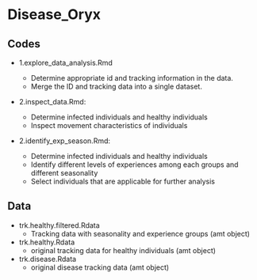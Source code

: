 # Disease_Oryx

## Codes 
- 1.explore_data_analysis.Rmd
  - Determine appropriate id and tracking information in the data.  
  - Merge the ID and tracking data into a single dataset. 

- 2.inspect_data.Rmd:
  - Determine infected individuals and healthy individuals  
  - Inspect movement characteristics of individuals 

- 2.identify_exp_season.Rmd: 
  - Determine infected individuals and healthy individuals    
  - Identify different levels of experiences among each groups and different seasonality
  - Select individuals that are applicable for further analysis
  
## Data
- trk.healthy.filtered.Rdata
  - Tracking data with seasonality and experience groups (amt object)
- trk.healthy.Rdata
  - original tracking data for healthy individuals (amt object)
- trk.disease.Rdata
  - original disease tracking data (amt object)

